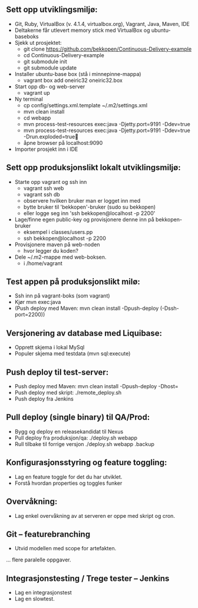 Sett opp utviklingsmiljø:
-------------------------
- Git, Ruby, VirtualBox (v. 4.1.4, virtualbox.org), Vagrant, Java, Maven, IDE
- Deltakerne får utlevert memory stick med VirtualBox og ubuntu-baseboks
- Sjekk ut prosjektet:
  - git clone https://github.com/bekkopen/Continuous-Delivery-example
  - cd Continuous-Delivery-example
  - git submodule init
  - git submodule update
- Installer ubuntu-base box (stå i minnepinne-mappa)
  - vagrant box add oneiric32 oneiric32.box
- Start opp db- og web-server
  - vagrant up
- Ny terminal
  - cp config/settings.xml.template ~/.m2/settings.xml
  - mvn clean install
  - cd webapp
  - mvn process-test-resources exec:java -Djetty.port=9191 -Ddev=true
  - mvn process-test-resources exec:java -Djetty.port=9191 -Ddev=true -Drun.exploded=true
  - åpne browser på localhost:9090
- Importer prosjekt inn i IDE

 
Sett opp produksjonslikt lokalt utviklingsmiljø:
------------------------------------------------
- Starte opp vagrant og ssh inn
  - vagrant ssh web
  - vagrant ssh db
  - observere hvilken bruker man er logget inn med
  - bytte bruker til 'bekkopen'-bruker (sudo su bekkopen)
  - eller logge seg inn 'ssh bekkopen@localhost -p 2200'
- Lage/finne egen public-key og provisjonere denne inn på bekkopen-bruker
    * eksempel i classes/users.pp  
    * ssh bekkopen@localhost -p 2200
- Provisjonere maven på web-noden
  - hvor legger du koden?
- Dele ~/.m2-mappe med web-boksen.
  - i /home/vagrant


Test appen på produksjonslikt milø:
------------------------------------
- Ssh inn på vagrant-boks (som vagrant)
- Kjør mvn exec:java
- (Push deploy med Maven: mvn clean install -Dpush-deploy (-Dssh-port=2200))

Versjonering av database med Liquibase:
------------------------------------
- Opprett skjema i lokal MySql 
- Populer skjema med testdata (mvn sql:execute)

Push deploy til test-server:
-------------------------
- Push deploy med Maven: mvn clean install -Dpush-deploy -Dhost=<hostname>
- Push deploy med skript: ./remote_deploy.sh <node>
- Push deploy fra Jenkins

Pull deploy (single binary)  til QA/Prod:
-----------------------------------------
- Bygg og deploy en releasekandidat til Nexus
- Pull deploy fra produksjon/qa: ./deploy.sh webapp <version>
- Rull tilbake til forrige versjon ./deploy.sh webapp <version>.backup

Konfigurasjonsstyring og feature toggling:
------------------------------------------
- Lag en feature toggle for det du har utviklet.
- Forstå hvordan properties og toggles funker

Overvåkning:
------------
- Lag enkel overvåkning av at serveren er oppe med skript og cron.

Git – featurebranching
-----------------------
- Utvid modellen med scope for artefakten.

... flere paralelle oppgaver.

Integrasjonstesting / Trege tester – Jenkins
--------------------------------------------
- Lag en integrasjonstest
- Lag en slowtest.
